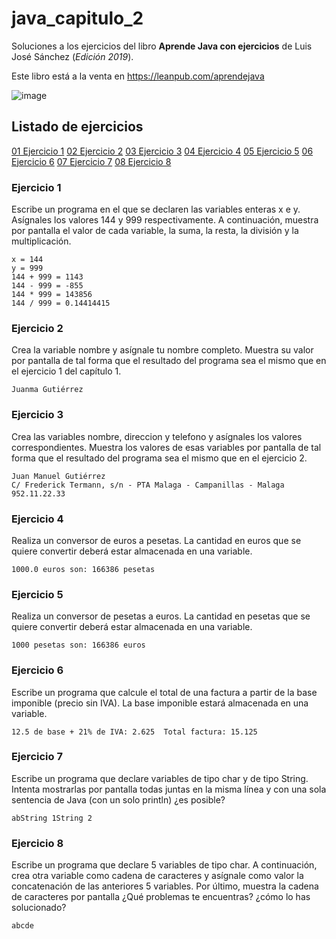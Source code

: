 # java_capitulo_2

Soluciones a los ejercicios del libro **Aprende Java con ejercicios** de Luis José Sánchez (_Edición 2019_).

Este libro está a la venta en https://leanpub.com/aprendejava

![image](https://user-images.githubusercontent.com/101201349/198890431-a5598843-2252-4e82-a764-bb1380121200.png)

## Listado de ejercicios

[01 Ejercicio 1](#ejercicio-1)
[02 Ejercicio 2](#ejercicio-2)
[03 Ejercicio 3](#ejercicio-3)
[04 Ejercicio 4](#ejercicio-4)
[05 Ejercicio 5](#ejercicio-5)
[06 Ejercicio 6](#ejercicio-6)
[07 Ejercicio 7](#ejercicio-7)
[08 Ejercicio 8](#ejercicio-8)

### Ejercicio 1

Escribe un programa en el que se declaren las variables enteras x e y. Asígnales los valores 144 y 999 respectivamente. A continuación, muestra por pantalla el valor de cada variable, la suma, la resta, la división y la multiplicación.

```
x = 144
y = 999
144 + 999 = 1143
144 - 999 = -855
144 * 999 = 143856
144 / 999 = 0.14414415
```

### Ejercicio 2

Crea la variable nombre y asígnale tu nombre completo. Muestra su valor por pantalla de tal forma que el resultado del programa sea el mismo que en el ejercicio 1 del capítulo 1.

```
Juanma Gutiérrez
```

### Ejercicio 3

Crea las variables nombre, direccion y telefono y asígnales los valores correspondientes. Muestra los valores de esas variables por pantalla de tal forma que el resultado del programa sea el mismo que en el ejercicio 2.

```
Juan Manuel Gutiérrez
C/ Frederick Termann, s/n - PTA Malaga - Campanillas - Malaga
952.11.22.33
```

### Ejercicio 4

Realiza un conversor de euros a pesetas. La cantidad en euros que se quiere convertir deberá estar almacenada en una variable.

```
1000.0 euros son: 166386 pesetas
```

### Ejercicio 5

Realiza un conversor de pesetas a euros. La cantidad en pesetas que se quiere convertir deberá estar almacenada en una variable.

```
1000 pesetas son: 166386 euros
```

### Ejercicio 6

Escribe un programa que calcule el total de una factura a partir de la base imponible (precio sin IVA). La base imponible estará almacenada en una variable.

```
12.5 de base + 21% de IVA: 2.625  Total factura: 15.125
```

### Ejercicio 7

Escribe un programa que declare variables de tipo char y de tipo String. Intenta mostrarlas por pantalla todas juntas en la misma línea y con una sola sentencia de Java (con un solo println) ¿es posible?

```
abString 1String 2
```

### Ejercicio 8

Escribe un programa que declare 5 variables de tipo char. A continuación, crea otra variable como cadena de caracteres y asígnale como valor la concatenación de las anteriores 5 variables. Por último, muestra la cadena de caracteres por pantalla ¿Qué problemas te encuentras? ¿cómo lo has solucionado?

```
abcde
```
